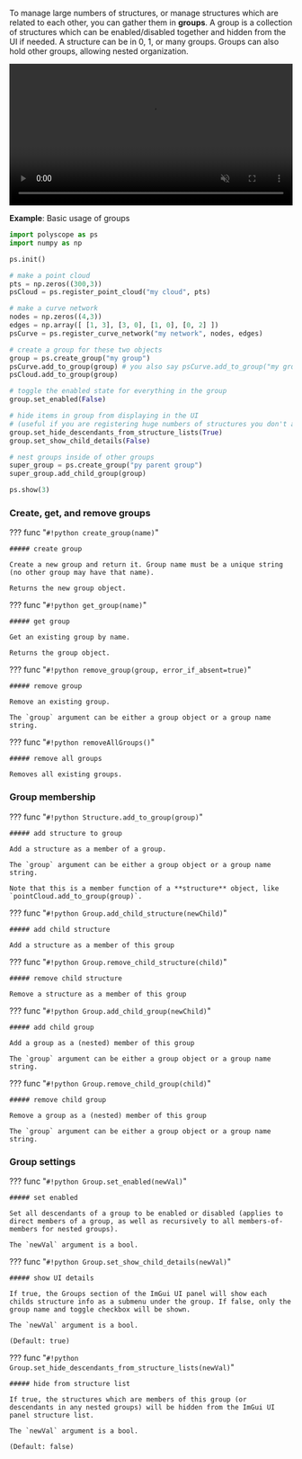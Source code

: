 To manage large numbers of structures, or manage structures which are related to each other, you can gather them in **groups**. A group is a collection of structures which can be enabled/disabled together and hidden from the UI if needed. A structure can be in 0, 1, or many groups. Groups can also hold other groups, allowing nested organization.

<video width=100% autoplay muted loop>
  <source src="/media/groups_demo.mp4" type="video/mp4">
  Your browser does not support the video tag.
</video>


**Example**: Basic usage of groups

```python
import polyscope as ps
import numpy as np

ps.init()

# make a point cloud
pts = np.zeros((300,3))
psCloud = ps.register_point_cloud("my cloud", pts)

# make a curve network
nodes = np.zeros((4,3))
edges = np.array([ [1, 3], [3, 0], [1, 0], [0, 2] ])
psCurve = ps.register_curve_network("my network", nodes, edges)

# create a group for these two objects
group = ps.create_group("my group")
psCurve.add_to_group(group) # you also say psCurve.add_to_group("my group")
psCloud.add_to_group(group)

# toggle the enabled state for everything in the group
group.set_enabled(False)

# hide items in group from displaying in the UI
# (useful if you are registering huge numbers of structures you don't always need to see)
group.set_hide_descendants_from_structure_lists(True)
group.set_show_child_details(False)

# nest groups inside of other groups
super_group = ps.create_group("py parent group")
super_group.add_child_group(group)

ps.show(3)
```

### Create, get, and remove groups

??? func "`#!python create_group(name)`"
    
    ##### create group
    
    Create a new group and return it. Group name must be a unique string (no other group may have that name).

    Returns the new group object.

??? func "`#!python get_group(name)`"
    
    ##### get group
    
    Get an existing group by name. 

    Returns the group object.

??? func "`#!python remove_group(group, error_if_absent=true)`"
    
    ##### remove group
    
    Remove an existing group. 

    The `group` argument can be either a group object or a group name string.


??? func "`#!python removeAllGroups()`"
    
    ##### remove all groups

    Removes all existing groups.


### Group membership

??? func "`#!python Structure.add_to_group(group)`"
    
    ##### add structure to group

    Add a structure as a member of a group.

    The `group` argument can be either a group object or a group name string.

    Note that this is a member function of a **structure** object, like `pointCloud.add_to_group(group)`.


??? func "`#!python Group.add_child_structure(newChild)`"
    
    ##### add child structure

    Add a structure as a member of this group


??? func "`#!python Group.remove_child_structure(child)`"
    
    ##### remove child structure

    Remove a structure as a member of this group


??? func "`#!python Group.add_child_group(newChild)`"
    
    ##### add child group

    Add a group as a (nested) member of this group
    
    The `group` argument can be either a group object or a group name string.

??? func "`#!python Group.remove_child_group(child)`"
    
    ##### remove child group

    Remove a group as a (nested) member of this group
    
    The `group` argument can be either a group object or a group name string.



### Group settings

??? func "`#!python Group.set_enabled(newVal)`"
    
    ##### set enabled

    Set all descendants of a group to be enabled or disabled (applies to direct members of a group, as well as recursively to all members-of-members for nested groups).

    The `newVal` argument is a bool.

??? func "`#!python Group.set_show_child_details(newVal)`"
    
    ##### show UI details

    If true, the Groups section of the ImGui UI panel will show each childs structure info as a submenu under the group. If false, only the group name and toggle checkbox will be shown.

    The `newVal` argument is a bool.
    
    (Default: true)

??? func "`#!python Group.set_hide_descendants_from_structure_lists(newVal)`"
    
    ##### hide from structure list

    If true, the structures which are members of this group (or descendants in any nested groups) will be hidden from the ImGui UI panel structure list.
    
    The `newVal` argument is a bool.

    (Default: false)
    
